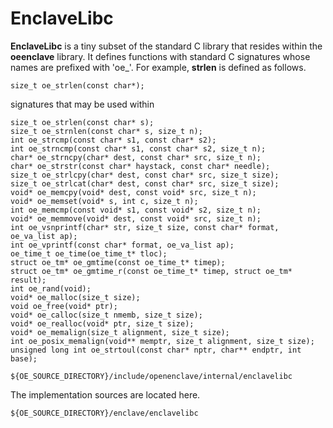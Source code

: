 EnclaveLibc
===========

__EnclaveLibc__ is a tiny subset of the standard C library that resides within
the **oeenclave** library. It defines functions with standard C signatures 
whose names are prefixed with 'oe_'. For example, **strlen**
is defined as follows.

```
size_t oe_strlen(const char*);
```

signatures 
that may be used within 

```
size_t oe_strlen(const char* s);
size_t oe_strnlen(const char* s, size_t n);
int oe_strcmp(const char* s1, const char* s2);
int oe_strncmp(const char* s1, const char* s2, size_t n);
char* oe_strncpy(char* dest, const char* src, size_t n);
char* oe_strstr(const char* haystack, const char* needle);
size_t oe_strlcpy(char* dest, const char* src, size_t size);
size_t oe_strlcat(char* dest, const char* src, size_t size);
void* oe_memcpy(void* dest, const void* src, size_t n);
void* oe_memset(void* s, int c, size_t n);
int oe_memcmp(const void* s1, const void* s2, size_t n);
void* oe_memmove(void* dest, const void* src, size_t n);
int oe_vsnprintf(char* str, size_t size, const char* format, oe_va_list ap);
int oe_vprintf(const char* format, oe_va_list ap);
oe_time_t oe_time(oe_time_t* tloc);
struct oe_tm* oe_gmtime(const oe_time_t* timep);
struct oe_tm* oe_gmtime_r(const oe_time_t* timep, struct oe_tm* result);
int oe_rand(void);
void* oe_malloc(size_t size);
void oe_free(void* ptr);
void* oe_calloc(size_t nmemb, size_t size);
void* oe_realloc(void* ptr, size_t size);
void* oe_memalign(size_t alignment, size_t size);
int oe_posix_memalign(void** memptr, size_t alignment, size_t size);
unsigned long int oe_strtoul(const char* nptr, char** endptr, int base);
```


```
${OE_SOURCE_DIRECTORY}/include/openenclave/internal/enclavelibc
```

The implementation sources are located here.

```
${OE_SOURCE_DIRECTORY}/enclave/enclavelibc
```


